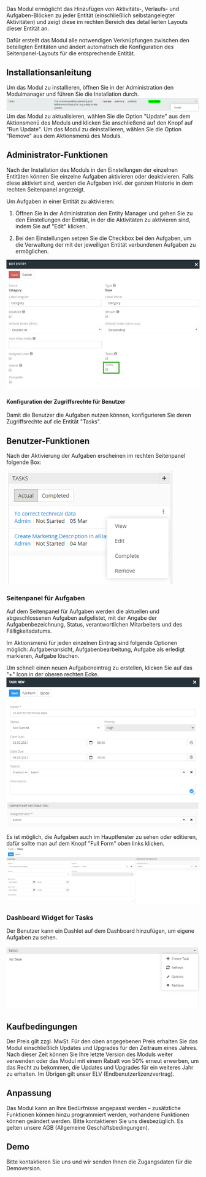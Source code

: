 Das Modul ermöglicht das Hinzufügen von Aktivitäts-, Verlaufs- und Aufgaben-Blöcken zu jeder Entität (einschließlich selbstangelegter Aktivitäten) und zeigt diese im rechten Bereich des detaillierten Layouts dieser Entität an. 

Dafür erstellt das Modul alle notwendigen Verknüpfungen zwischen den beteiligten Entitäten und ändert automatisch die Konfiguration des Seitenpanel-Layouts für die entsprechende Entität.

## Installationsanleitung

Um das Modul zu installieren, öffnen Sie in der Administration den Modulmanager und führen Sie die Installation durch.
![Install Activites Module](_assets/installation.png)
Um das Modul zu aktualisieren, wählen Sie die Option "Update" aus dem Aktionsmenü des Moduls und klicken Sie anschließend auf den Knopf auf "Run Update".
Um das Modul zu deinstallieren, wählen Sie die Option "Remove" aus dem Aktionsmenü des Moduls.

## Administrator-Funktionen 
Nach der Installation des Moduls in den Einstellungen der einzelnen Entitäten können Sie einzelne Aufgaben aktivieren oder deaktivieren. Falls diese aktiviert sind, werden die Aufgaben inkl. der ganzen Historie in dem rechten Seitenpanel angezeigt.

Um Aufgaben in einer Entität zu aktivieren:

1. Öffnen Sie in der Administration den Entity Manager und gehen Sie zu den Einstellungen der Entität, in der die Aktivitäten zu aktivieren sind, indem Sie auf "Edit" klicken.

2. Bei den Einstellungen setzen Sie die Checkbox bei den Aufgaben, um die Verwaltung der mit der jeweiligen Entität verbundenen Aufgaben zu ermöglichen. 

![Edit Entity Activities Active](_assets/edit-entity-task.jpg)

#### Konfiguration der Zugriffsrechte für Benutzer

Damit die Benutzer die Aufgaben nutzen können, konfigurieren Sie deren Zugriffsrechte auf die Entität "Tasks".

## Benutzer-Funktionen

Nach der Aktivierung der Aufgaben erscheinen im rechten Seitenpanel folgende Box: 

![Activities Panel All](_assets/task-side-panel.png)

### Seitenpanel für Aufgaben

Auf dem Seitenpanel für Aufgaben werden die aktuellen und abgeschlossenen Aufgaben aufgelistet, mit der Angabe der Aufgabenbezeichnung, Status, verantwortlichen Mitarbeiters und des Fälligkeitsdatums.

Im Aktionsmenü für jeden einzelnen Eintrag sind folgende Optionen möglich: Aufgabenansicht, Aufgabenbearbeitung, Aufgabe als erledigt markieren, Aufgabe löschen. 

Um schnell einen neuen Aufgabeneintrag zu erstellen, klicken Sie auf das "+" Icon in der oberen rechten Ecke. 
![Task Panel](_assets/task-new.png)

Es ist möglich, die Aufgaben auch im Hauptfenster zu sehen oder editieren, dafür sollte man auf dem Knopf "Full Form" oben links klicken. 
![Task Panel](_assets/task-new-full.png)
  
### Dashboard Widget for Tasks
  
Der Benutzer kann ein Dashlet auf dem Dashboard hinzufügen, um eigene Aufgaben zu sehen.

![Task Panel](_assets/tasks-widget.png)

## Kaufbedingungen

Der Preis gilt zzgl. MwSt. Für den oben angegebenen Preis erhalten Sie das Modul einschließlich Updates und Upgrades für den Zeitraum eines Jahres. Nach dieser Zeit können Sie Ihre letzte Version des Moduls weiter verwenden oder das Modul mit einem Rabatt von 50% erneut erwerben, um das Recht zu bekommen, die Updates und Upgrades für ein weiteres Jahr zu erhalten. Im Übrigen gilt unser ELV (Endbenutzerlizenzvertrag). 

## Anpassung
Das Modul kann an Ihre Bedürfnisse angepasst werden – zusätzliche Funktionen können hinzu programmiert werden, vorhandene Funktionen können geändert werden. Bitte kontaktieren Sie uns diesbezüglich. Es gelten unsere AGB (Allgemeine Geschäftsbedingungen).

## Demo
Bitte kontaktieren Sie uns und wir senden Ihnen die Zugangsdaten für die Demoversion.
